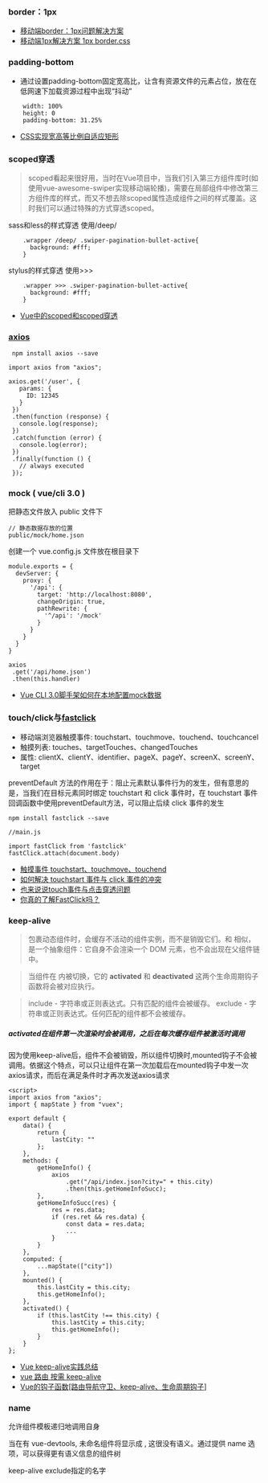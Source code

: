 ### border：1px

- [移动端border：1px问题解决方案](https://www.cnblogs.com/yaokunlun/p/6545393.html)
- [移动端1px解决方案 1px border.css](https://blog.csdn.net/qq_36407748/article/details/80958774)



### padding-bottom

- 通过设置padding-bottom固定宽高比，让含有资源文件的元素占位，放在在低网速下加载资源过程中出现“抖动”

```
    width: 100%
    height: 0
    padding-bottom: 31.25%
```

- [CSS实现宽高等比例自适应矩形](https://juejin.im/post/5b0784566fb9a07abd0e14ae)

### scoped穿透

> scoped看起来很好用，当时在Vue项目中，当我们引入第三方组件库时(如使用vue-awesome-swiper实现移动端轮播)，需要在局部组件中修改第三方组件库的样式，而又不想去除scoped属性造成组件之间的样式覆盖。这时我们可以通过特殊的方式穿透scoped。


sass和less的样式穿透 使用/deep/

```
    .wrapper /deep/ .swiper-pagination-bullet-active{
      background: #fff;
    }
```

stylus的样式穿透 使用>>>

```
    .wrapper >>> .swiper-pagination-bullet-active{
      background: #fff;
    }
```

- [Vue中的scoped和scoped穿透](https://segmentfault.com/a/1190000015932467)


### [axios](https://github.com/axios/axios)

```
 npm install axios --save
 ```
 
 ```
 import axios from "axios";

axios.get('/user', {
    params: {
      ID: 12345
    }
  })
  .then(function (response) {
    console.log(response);
  })
  .catch(function (error) {
    console.log(error);
  })
  .finally(function () {
    // always executed
  });  

```
 
 
 ### mock ( vue/cli 3.0 )
 
 把静态文件放入 public 文件下
 
 ```
 // 静态数据存放的位置
public/mock/home.json
```

创建一个 vue.config.js 文件放在根目录下

```
module.exports = {
  devServer: {
    proxy: {
      '/api': {
        target: 'http://localhost:8080',
        changeOrigin: true,
        pathRewrite: {
          '^/api': '/mock'
        }
      }
    }
  }
}
```

```
axios
 .get('/api/home.json')
 .then(this.handler)
```

- [Vue CLI 3.0脚手架如何在本地配置mock数据](https://blog.csdn.net/qq_32135281/article/details/84312100)



### touch/click与[fastclick](https://github.com/ftlabs/fastclick)


- 移动端浏览器触摸事件: touchstart、touchmove、touchend、touchcancel
- 触摸列表: touches、targetTouches、changedTouches
- 属性: clientX、clientY、identifier、pageX、pageY、screenX、screenY、target



preventDefault 方法的作用在于：阻止元素默认事件行为的发生，但有意思的是，当我们在目标元素同时绑定 touchstart 和 click 事件时，在 touchstart 事件回调函数中使用preventDefault方法，可以阻止后续 click 事件的发生


```
npm install fastclick --save
```

```
//main.js

import fastClick from 'fastclick'
fastClick.attach(document.body)
```

- [触摸事件 touchstart、touchmove、touchend](https://blog.csdn.net/wangmx1993328/article/details/83270166) 
- [如何解决 touchstart 事件与 click 事件的冲突](https://juejin.im/post/5aa09afe51882555602077be)
- [也来说说touch事件与点击穿透问题](https://juejin.im/entry/5963383bf265da6c3a54dfa7)
- [你真的了解FastClick吗？](https://www.cnblogs.com/ylweb/p/10549040.html)


### keep-alive


> <keep-alive> 包裹动态组件时，会缓存不活动的组件实例，而不是销毁它们。和 <transition> 相似，<keep-alive> 是一个抽象组件：它自身不会渲染一个 DOM 元素，也不会出现在父组件链中。
    
    

> 当组件在 <keep-alive> 内被切换，它的 **activated** 和 **deactivated** 这两个生命周期钩子函数将会被对应执行。
    
> include - 字符串或正则表达式。只有匹配的组件会被缓存。
> exclude - 字符串或正则表达式。任何匹配的组件都不会被缓存。

##### activated在组件第一次渲染时会被调用，之后在每次缓存组件被激活时调用

因为使用keep-alive后，组件不会被销毁，所以组件切换时,mounted钩子不会被调用。依据这个特点，可以只让组件在第一次加载后在mounted钩子中发一次axios请求，而后在满足条件时才再次发送axios请求


```
<script>
import axios from "axios";
import { mapState } from "vuex";

export default {
    data() {
        return {
            lastCity: ""
        };
    },
    methods: {
        getHomeInfo() {
            axios
                .get("/api/index.json?city=" + this.city)
                .then(this.getHomeInfoSucc);
        },
        getHomeInfoSucc(res) {
            res = res.data;
            if (res.ret && res.data) {
                const data = res.data;
                ...
            }
        }
    },
    computed: {
        ...mapState(["city"])
    },
    mounted() {
        this.lastCity = this.city;
        this.getHomeInfo();
    },
    activated() {
        if (this.lastCity !== this.city) {
            this.lastCity = this.city;
            this.getHomeInfo();
        }
    }
};
```
- [Vue keep-alive实践总结](https://www.cnblogs.com/sysuhanyf/p/7454530.html)
- [vue 路由 按需 keep-alive](https://juejin.im/post/5cdcbae9e51d454759351d84)
- [Vue的钩子函数[路由导航守卫、keep-alive、生命周期钩子]](https://juejin.im/post/5b41bdef6fb9a04fe63765f1)


### name


允许组件模板递归地调用自身

当在有 vue-devtools, 未命名组件将显示成 <AnonymousComponent>, 这很没有语义。通过提供 name 选项，可以获得更有语义信息的组件树
   
keep-alive exclude指定的名字
